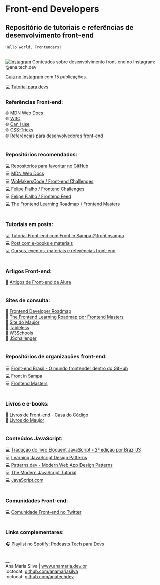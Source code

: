 # Front-end Developers

## Repositório de tutoriais e referências de desenvolvimento front-end

<code>Hello world, Frontenders!</code> <br><br>

<a href="https://www.instagram.com/ana.tech.dev/"><img alt="Instagram" src="https://img.shields.io/badge/ana.tech.dev-%23E4405F.svg?style=plastic&logo=Instagram&logoColor=white&color=blue"/></a> Conteúdos sobre desenvolvimento front-end no Instagram: @ana.tech.dev <br>

<a href="https://www.instagram.com/ana.tech.dev/guide/desenvolvimento-web-front-end/18164552647134233/" target="_blank">Guia no Instagram</a> com 15 publicações.
<br>

💻 [Tutorial para devs](https://www.instagram.com/p/CUOdgw1gKrM/)
<br>
### Referências Front-end:
🌐 [MDN Web Docs](https://developer.mozilla.org/pt-BR/) <br>
🌐 [W3C](https://www.w3c.br/) <br>
🌐 [Can I use](https://caniuse.com/) <br>
🌐 [CSS-Tricks](https://css-tricks.com/) <br>
🌐 [Referências para desenvolvedores front-end](https://www.instagram.com/p/CRY2ZUaD9kS/) <br>
<br>
### Repositórios recomendados:
💻 [Repositórios para favoritar no GitHub](https://www.instagram.com/p/CTf72KfDN0n/) <br>
💻 [MDN Web Docs](https://github.com/mdn) <br>
💻 [WoMakersCode / Front-end Challenges](https://github.com/WoMakersCode/challenges-front-end) <br>
💻 [Felipe Fialho / Frontend Challenges](https://github.com/felipefialho/frontend-challenges) <br>
💻 [Felipe Fialho / Frontend Feed](https://github.com/felipefialho/frontend-feed) <br>
💻 [The Frontend Learning Roadmap / Frontend Masters](https://github.com/FrontendMasters/learning-roadmap) <br>
<br>
### Tutoriais em posts:
💻 [Tutorial Front-end com Front in Sampa @frontinsampa](https://www.instagram.com/p/CVTy0aMDOMW/) <br>
💻 [Post com e-books e materiais](https://www.instagram.com/p/CZpwv9hlTV_/) <br>
💻 [Cursos, eventos, materiais e referências front-end](https://www.instagram.com/p/CXpJkvDgYv1/) <br>
<br>
### Artigos Front-end:
🔗 [Artigos de Front-end da Alura](https://www.alura.com.br/artigos/front-end) <br>
<br>
### Sites de consulta:
🔗 [Frontend Developer Roadmap](https://roadmap.sh/frontend) <br>
🔗 [The Frontend Learning Roadmap por Frontend Masters](https://frontendmasters.com/guides/learning-roadmap/) <br>
🔗 [Site do Maujor](https://www.maujor.com/) <br>
🔗 [Tableless](https://tableless.com.br/) <br>
🔗 [W3Schools](https://www.w3schools.com/) <br>
🔗 [JSchallenger](https://www.jschallenger.com/) <br>
<br>
### Repositórios de organizações front-end:
💻 [Front-end Brasil - O mundo frontender dentro do GitHub](https://github.com/frontendbr) <br>
💻 [Front in Sampa](https://github.com/frontinsampa) <br>
💻 [Frontend Masters](https://github.com/FrontendMasters) <br>
<br>
### Livros e e-books:
📘 [Livros de Front-end - Casa do Código](https://www.casadocodigo.com.br/collections/livros-de-front-end) <br>
📘 [Livros do Maujor](https://livrosdomaujor.com.br/) <br>
<br>
### Conteúdos JavaScript:
💻 [Tradução do livro Eloquent JavaScript - 2ª edição por BrazilJS](https://github.com/braziljs/eloquente-javascript) <br>
💻 [Learning JavaScript Design Patterns](https://www.patterns.dev/posts/classic-design-patterns/) <br>
💻 [Patterns.dev - Modern Web App Design Patterns](https://www.patterns.dev/) <br>
💻 [The Modern JavaScript Tutorial](https://javascript.info/) <br>
💻 [JavaScript.com](https://www.javascript.com/) <br>
<br>
### Comunidades Front-end:
💻 [Comunidade Front-end no Twitter](https://www.instagram.com/p/CaVtSk8gQSg/) <br>
<br>
### Links complementares:
🎧 [Playlist no Spotify: Podcasts Tech para Devs](https://open.spotify.com/playlist/2grGG2vgZOOE0RjuWVV5iv?si=7uR86uv2S_aOOJ2bO0aygA&dl_branch=1&nd=1)

<br>
__<br>
Ana Maria Silva | <a href="https://www.anamaria.dev.br" target="_blank">www.anamaria.dev.br</a><br>
:octocat: <a href="https://github.com/anamariasilva" target="_blank">github.com/anamariasilva</a><br>
:octocat: <a href="https://github.com/anatechdev" target="_blank">github.com/anatechdev</a>
